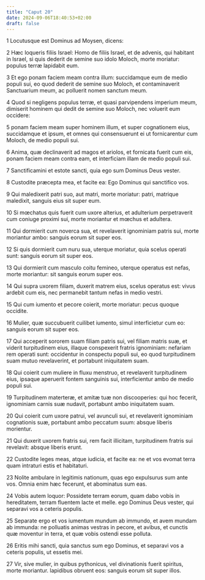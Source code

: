 ```yaml
---
title: "Caput 20"
date: 2024-09-06T18:40:53+02:00
draft: false
---
```




1 Locutusque est Dominus ad Moysen, dicens:

2 Hæc loqueris filiis Israel: Homo de filiis Israel, et de advenis, qui habitant in Israel, si quis dederit de semine suo idolo Moloch, morte moriatur: populus terræ lapidabit eum.

3 Et ego ponam faciem meam contra illum: succidamque eum de medio populi sui, eo quod dederit de semine suo Moloch, et contaminaverit Sanctuarium meum, ac polluerit nomen sanctum meum.

4 Quod si negligens populus terræ, et quasi parvipendens imperium meum, dimiserit hominem qui dedit de semine suo Moloch, nec voluerit eum occidere:

5 ponam faciem meam super hominem illum, et super cognationem eius, succidamque et ipsum, et omnes qui consensuerunt ei ut fornicarentur cum Moloch, de medio populi sui.

6 Anima, quæ declinaverit ad magos et ariolos, et fornicata fuerit cum eis, ponam faciem meam contra eam, et interficiam illam de medio populi sui.

7 Sanctificamini et estote sancti, quia ego sum Dominus Deus vester.

8 Custodite præcepta mea, et facite ea: Ego Dominus qui sanctifico vos.

9 Qui maledixerit patri suo, aut matri, morte moriatur: patri, matrique maledixit, sanguis eius sit super eum.

10 Si mœchatus quis fuerit cum uxore alterius, et adulterium perpetraverit cum coniuge proximi sui, morte moriantur et mœchus et adultera.

11 Qui dormierit cum noverca sua, et revelaverit ignominiam patris sui, morte moriantur ambo: sanguis eorum sit super eos.

12 Si quis dormierit cum nuru sua, uterque moriatur, quia scelus operati sunt: sanguis eorum sit super eos.

13 Qui dormierit cum masculo coitu femineo, uterque operatus est nefas, morte moriantur: sit sanguis eorum super eos.

14 Qui supra uxorem filiam, duxerit matrem eius, scelus operatus est: vivus ardebit cum eis, nec permanebit tantum nefas in medio vestri.

15 Qui cum iumento et pecore coierit, morte moriatur: pecus quoque occidite.

16 Mulier, quæ succubuerit cuilibet iumento, simul interficietur cum eo: sanguis eorum sit super eos.

17 Qui acceperit sororem suam filiam patris sui, vel filiam matris suæ, et viderit turpitudinem eius, illaque conspexerit fratris ignominiam: nefariam rem operati sunt: occidentur in conspectu populi sui, eo quod turpitudinem suam mutuo revelaverint, et portabunt iniquitatem suam.

18 Qui coierit cum muliere in fluxu menstruo, et revelaverit turpitudinem eius, ipsaque aperuerit fontem sanguinis sui, interficientur ambo de medio populi sui.

19 Turpitudinem materteræ, et amitæ tuæ non discooperies: qui hoc fecerit, ignominiam carnis suæ nudavit, portabunt ambo iniquitatem suam.

20 Qui coierit cum uxore patrui, vel avunculi sui, et revelaverit ignominiam cognationis suæ, portabunt ambo peccatum suum: absque liberis morientur.

21 Qui duxerit uxorem fratris sui, rem facit illicitam, turpitudinem fratris sui revelavit: absque liberis erunt.

22 Custodite leges meas, atque iudicia, et facite ea: ne et vos evomat terra quam intraturi estis et habitaturi.

23 Nolite ambulare in legitimis nationum, quas ego expulsurus sum ante vos. Omnia enim hæc fecerunt, et abominatus sum eas.

24 Vobis autem loquor: Possidete terram eorum, quam dabo vobis in hereditatem, terram fluentem lacte et melle. ego Dominus Deus vester, qui separavi vos a ceteris populis.

25 Separate ergo et vos iumentum mundum ab immundo, et avem mundam ab immunda: ne polluatis animas vestras in pecore, et avibus, et cunctis quæ moventur in terra, et quæ vobis ostendi esse polluta.

26 Eritis mihi sancti, quia sanctus sum ego Dominus, et separavi vos a ceteris populis, ut essetis mei.

27 Vir, sive mulier, in quibus pythonicus, vel divinationis fuerit spiritus, morte moriantur. lapidibus obruent eos: sanguis eorum sit super illos.

